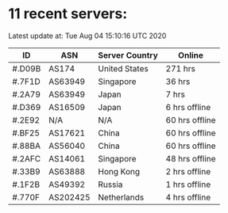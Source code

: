 # 11 recent servers:

Latest update at: Tue Aug 04 15:10:16 UTC 2020

| ID | ASN | Server Country | Online |
| -- | --- | -------------- | ------ |
| #.D09B | AS174 | United States | 271 hrs |
| #.7F1D | AS63949 | Singapore | 36 hrs |
| #.2A79 | AS63949 | Japan | 7 hrs |
| #.D369 | AS16509 | Japan | 6 hrs offline |
| #.2E92 | N/A | N/A | 60 hrs offline |
| #.BF25 | AS17621 | China | 60 hrs offline |
| #.88BA | AS56040 | China | 60 hrs offline |
| #.2AFC | AS14061 | Singapore | 48 hrs offline |
| #.33B9 | AS63888 | Hong Kong | 2 hrs offline |
| #.1F2B | AS49392 | Russia | 1 hrs offline |
| #.770F | AS202425 | Netherlands | 4 hrs offline |

